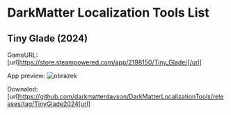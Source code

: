 # DarkMatter Localization Tools List

## Tiny Glade (2024)
GameURL: [url]https://store.steampowered.com/app/2198150/Tiny_Glade/[/url]

App preview:
![obrazek](https://github.com/user-attachments/assets/8ef4ad57-443e-4507-8333-b169690eabc5)

Downalod: [url]https://github.com/darkmatterdavson/DarkMatterLocalizationTools/releases/tag/TinyGlade2024[url]
